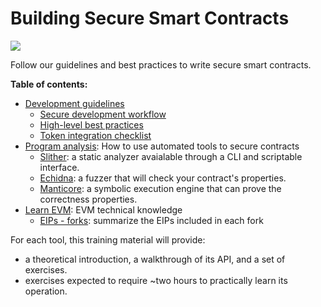 # Building Secure Smart Contracts

![](https://github.com/crytic/building-secure-contracts/workflows/CI/badge.svg)

Follow our guidelines and best practices to write secure smart contracts.

**Table of contents:**

- [Development guidelines](./development-guidelines)
  - [Secure development workflow](./development-guidelines/workflow.md)
  - [High-level best practices](./development-guidelines/guidelines.md)
  - [Token integration checklist](./development-guidelines/token_integration.md)
- [Program analysis](./program-analysis): How to use automated tools to secure contracts
  - [Slither](./program-analysis/slither): a static analyzer avaialable through a CLI and scriptable interface.
  - [Echidna](./program-analysis/echidna): a fuzzer that will check your contract's properties.
  - [Manticore](./program-analysis/manticore): a symbolic execution engine that can prove the correctness properties.
- [Learn EVM](./learn_evm): EVM technical knowledge
  - [EIPs - forks](./learn_evm/eips_forks.md): summarize the EIPs included in each fork

For each tool, this training material will provide:

- a theoretical introduction, a walkthrough of its API, and a set of exercises.
- exercises expected to require ~two hours to practically learn its operation.
